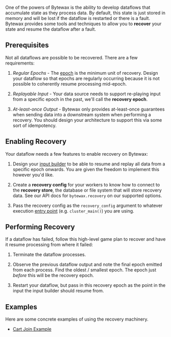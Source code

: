 One of the powers of Bytewax is the ability to develop dataflows that
accumulate state as they process data. By default, this state is just
stored in memory and will be lost if the dataflow is restarted or
there is a fault. Bytewax provides some tools and techniques to allow
you to **recover** your state and resume the dataflow after a fault.

## Prerequisites

Not all dataflows are possible to be recovered. There are a few
requirements:

1. _Regular Epochs_ - The [epoch](/getting-started/epochs) is the
   minimum unit of recovery. Design your dataflow so that epochs are
   regularly occurring because it is not possible to coherently resume
   processing mid-epoch.

2. _Replayable Input_ - Your data source needs to support re-playing
   input from a specific epoch in the past, we'll call the **recovery
   epoch**.
   
3. _At-least-once Output_ - Bytewax only provides at-least-once
   guarantees when sending data into a downstream system when
   performing a recovery. You should design your architecture to
   support this via some sort of idempotency.
   
## Enabling Recovery

Your dataflow needs a few features to enable recovery on Bytewax:

1. Design your [input builder](/getting-started/execution#builders) to
   be able to resume and replay all data from a specific epoch
   onwards. You are given the freedom to implement this however you'd
   like.

2. Create a **recovery config** for your workers to know how to
   connect to the **recovery store**, the database or file system that
   will store recovery data. See our API docs for `bytewax.recovery`
   on our supported options.
   
3. Pass the recovery config as the `recovery_config` argument to
   whatever execution [entry point](/getting-started/execution)
   (e.g. `cluster_main()`) you are using.
   
## Performing Recovery

If a dataflow has failed, follow this high-level game plan to recover
and have it resume processing from where it failed:

1. Terminate the dataflow processes.

2. Observe the previous dataflow output and note the final epoch
   emitted from each process. Find the oldest / smallest epoch. The
   epoch just _before_ this will be the recovery epoch.

3. Restart your dataflow, but pass in this recovery epoch as the point
   in the input the input builder should resume from.
   
## Examples

Here are some concrete examples of using the recovery machinery.

- [Cart Join Example](/examples/cart-join)
